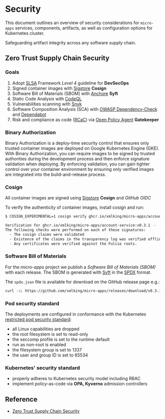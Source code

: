 # Security 

This document outlines an overview of security considerations for `micro-apps` services, components, artifacts, as well as configuration options for Kubernetes cluster.

Safeguarding artifact integrity across any software supply chain.


## Zero Trust Supply Chain Security

### Goals

1. Adopt [SLSA](http://slsa.dev/) Framework _Level 4_ guideline for **DevSecOps**
2. Signed container images with [Sigstore](https://www.sigstore.dev/) **Cosign**
3. Software Bill of Materials (SBOM) with [Anchore](https://anchore.com/sbom) **Syft**
4. Static Code Analysis with [CodeQL](https://colinsalmcorner.com/custom-codeql/)
5. Vulnerabilities scanning with [Snyk](https://snyk.io/product/open-source-security-management/)
6. Software Composition Analysis (SCA) with [OWASP Dependency-Check](https://jeremylong.github.io/DependencyCheck/) and [Dependabot](https://github.com/features/security)
7. Risk and compliance as code ([RCaC](https://cloud.google.com/solutions/risk-and-compliance-as-code)) via [Open Policy Agent](https://www.openpolicyagent.org/) **Gatekeeper**

### Binary Authorization

Binary Authorization is a deploy-time security control that ensures only trusted container images are deployed on Google Kubernetes Engine (GKE). 
With Binary Authorization, you can require images to be signed by trusted authorities during the development process and then enforce signature validation when deploying. 
By enforcing validation, you can gain tighter control over your container environment by ensuring only verified images are integrated into the build-and-release process.

### Cosign
All container images are signed using [Sigstore](https://www.sigstore.dev/) **Cosign** and _GitHub OIDC_

To verify the authenticity of container images, install cosign and run:

```bash
$ COSIGN_EXPERIMENTAL=1 cosign verify ghcr.io/xmlking/micro-apps/account-service:v0.3.1

Verification for ghcr.io/xmlking/micro-apps/account-service:v0.3.1 --
The following checks were performed on each of these signatures:
  - The cosign claims were validated
  - Existence of the claims in the transparency log was verified offline
  - Any certificates were verified against the Fulcio roots.
```

### Software Bill of Materials 

For the _micro-apps_ project we publish a _Software Bill of Materials (SBOM)_ with each release. The SBOM is generated with [Syft](https://github.com/anchore/syft) in the [SPDX](https://spdx.dev/) format.

The `spdx.json` file is available for download on the GitHub release page e.g.:

```bash
curl -sL https://github.com/xmlking/micro-apps/releases/download/v0.3.1/micro_0.3.1_sbom.spdx.json | jq
```

### Pod security standard 

The  deployments are configured in conformance with the Kubernetes [restricted pod security standard](https://kubernetes.io/docs/concepts/security/pod-security-standards/#restricted):

- all Linux capabilities are dropped
- the root filesystem is set to read-only 
- the seccomp profile is set to the runtime default 
- run as non-root is enabled 
- the filesystem group is set to 1337 
- the user and group ID is set to 65534

### Kubernetes' security standard

- properly adheres to Kubernetes security model including RBAC
- implement policy-as-code via **OPA, Kyverno** admission controllers


## Reference 
- [Zero Trust Supply Chain Security](https://cd.foundation/blog/2021/10/04/zero-trust-supply-chain-security/)
